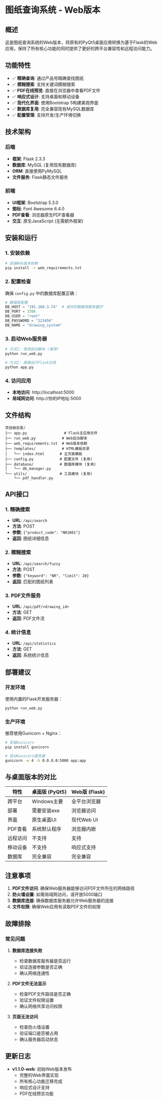 # 图纸查询系统 - Web版本

## 概述

这是图纸查询系统的Web版本，将原有的PyQt5桌面应用转换为基于Flask的Web应用，保持了所有核心功能的同时提供了更好的跨平台兼容性和远程访问能力。

## 功能特性

- ✅ **精确查询**: 通过产品号精确查找图纸
- ✅ **模糊搜索**: 支持关键词模糊搜索
- ✅ **PDF在线预览**: 直接在浏览器中查看PDF文件
- ✅ **响应式设计**: 支持桌面和移动设备
- ✅ **现代化界面**: 使用Bootstrap 5构建美观界面
- ✅ **数据库复用**: 完全兼容现有MySQL数据库
- ✅ **配置管理**: 支持开发/生产环境切换

## 技术架构

### 后端
- **框架**: Flask 2.3.3
- **数据库**: MySQL (复用现有数据库)
- **ORM**: 直接使用PyMySQL
- **文件服务**: Flask静态文件服务

### 前端
- **UI框架**: Bootstrap 5.3.0
- **图标**: Font Awesome 6.4.0
- **PDF查看**: 浏览器原生PDF查看器
- **交互**: 原生JavaScript (无需额外框架)

## 安装和运行

### 1. 安装依赖

```bash
# 安装Web版本依赖
pip install -r web_requirements.txt
```

### 2. 配置检查

确保 `config.py` 中的数据库配置正确：

```python
# 数据库配置
DB_HOST = "192.168.3.74"  # 或你的数据库服务器IP
DB_PORT = 3306
DB_USER = "root"
DB_PASSWORD = "123456"
DB_NAME = "drawing_system"
```

### 3. 启动Web服务器

```bash
# 方式1: 使用启动脚本 (推荐)
python run_web.py

# 方式2: 直接运行Flask应用
python app.py
```

### 4. 访问应用

- **本地访问**: http://localhost:5000
- **局域网访问**: http://你的IP地址:5000

## 文件结构

```
项目根目录/
├── app.py                 # Flask主应用文件
├── run_web.py            # Web启动脚本
├── web_requirements.txt  # Web版本依赖
├── templates/            # HTML模板目录
│   └── index.html       # 主页面模板
├── config.py            # 配置文件 (复用)
├── database/            # 数据库模块 (复用)
│   └── db_manager.py
└── utils/               # 工具模块 (复用)
    └── pdf_handler.py
```

## API接口

### 1. 精确搜索
- **URL**: `/api/search`
- **方法**: POST
- **参数**: `{"product_code": "NR1001"}`
- **返回**: 图纸详细信息

### 2. 模糊搜索
- **URL**: `/api/search/fuzzy`
- **方法**: POST
- **参数**: `{"keyword": "NR", "limit": 20}`
- **返回**: 匹配的图纸列表

### 3. PDF文件服务
- **URL**: `/api/pdf/<drawing_id>`
- **方法**: GET
- **返回**: PDF文件流

### 4. 统计信息
- **URL**: `/api/statistics`
- **方法**: GET
- **返回**: 系统统计信息

## 部署建议

### 开发环境
使用内置的Flask开发服务器：
```bash
python run_web.py
```

### 生产环境
推荐使用Gunicorn + Nginx：

```bash
# 安装Gunicorn
pip install gunicorn

# 启动Gunicorn服务器
gunicorn -w 4 -b 0.0.0.0:5000 app:app
```

## 与桌面版本的对比

| 特性 | 桌面版 (PyQt5) | Web版 (Flask) |
|------|----------------|---------------|
| 跨平台 | Windows主要 | 全平台浏览器 |
| 部署 | 需要安装exe | 浏览器访问 |
| 界面 | 原生桌面UI | 现代Web UI |
| PDF查看 | 系统默认程序 | 浏览器内嵌 |
| 远程访问 | 不支持 | 支持 |
| 移动设备 | 不支持 | 响应式支持 |
| 数据库 | 完全兼容 | 完全兼容 |

## 注意事项

1. **PDF文件访问**: 确保Web服务器能够访问PDF文件所在的网络路径
2. **防火墙设置**: 如需局域网访问，请开放5000端口
3. **数据库连接**: 确保数据库服务器允许Web服务器的连接
4. **文件权限**: 确保Web应用有读取PDF文件的权限

## 故障排除

### 常见问题

1. **数据库连接失败**
   - 检查数据库服务器是否运行
   - 验证连接参数是否正确
   - 确认网络连通性

2. **PDF文件无法显示**
   - 检查PDF文件路径是否正确
   - 验证文件权限设置
   - 确认网络共享访问权限

3. **页面无法访问**
   - 检查防火墙设置
   - 验证端口是否被占用
   - 确认服务器启动状态

## 更新日志

- **v1.1.0-web**: 初始Web版本发布
  - 完整的Web界面实现
  - 所有核心功能迁移完成
  - 响应式设计支持
  - PDF在线预览功能
